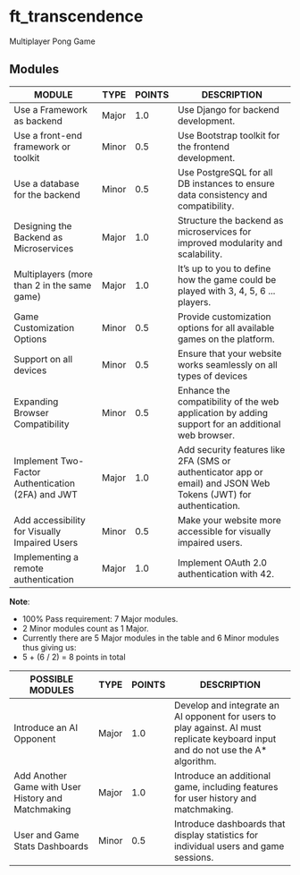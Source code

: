 # ft_transcendence
Multiplayer Pong Game

## Modules
| MODULE                                               | TYPE   | POINTS   | DESCRIPTION                                                                                                      |
|------------------------------------------------------|--------|----------|------------------------------------------------------------------------------------------------------------------|
| Use a Framework as backend                           | Major  | 1.0      | Use Django for backend development.                                                                              |
| Use a front-end framework or toolkit                 | Minor  | 0.5      | Use Bootstrap toolkit for the frontend development.                                                              |
| Use a database for the backend                       | Minor  | 0.5      | Use PostgreSQL for all DB instances to ensure data consistency and compatibility.                                |
| Designing the Backend as Microservices               | Major  | 1.0      | Structure the backend as microservices for improved modularity and scalability.                                  |
| Multiplayers (more than 2 in the same game)          | Major  | 1.0      | It’s up to you to define how the game could be played with 3, 4, 5, 6 ... players.                               |
| Game Customization Options                           | Minor  | 0.5      | Provide customization options for all available games on the platform.                                           |
| Support on all devices                               | Minor  | 0.5      | Ensure that your website works seamlessly on all types of devices                                                |
| Expanding Browser Compatibility                      | Minor  | 0.5      | Enhance the compatibility of the web application by adding support for an additional web browser.                |
| Implement Two-Factor Authentication (2FA) and JWT    | Major  | 1.0      | Add security features like 2FA (SMS or authenticator app or email) and JSON Web Tokens (JWT) for authentication. |
| Add accessibility for Visually Impaired Users        | Minor  | 0.5      | Make your website more accessible for visually impaired users.                                                   |
| Implementing a remote authentication                 | Major  | 1.0      | Implement OAuth 2.0 authentication with 42.                                                                      |

**Note**:
- 100% Pass requirement: 7 Major modules.
- 2 Minor modules count as 1 Major.
- Currently there are 5 Major modules in the table and 6 Minor modules thus giving us:
- 5 + (6 / 2) = 8 points in total

| POSSIBLE MODULES                                     | TYPE   | POINTS   | DESCRIPTION                                                                                                                       |
|------------------------------------------------------|--------|----------|-----------------------------------------------------------------------------------------------------------------------------------|
| Introduce an AI Opponent                             | Major  | 1.0      | Develop and integrate an AI opponent for users to play against. AI must replicate keyboard input and do not use the A* algorithm. |
| Add Another Game with User History and Matchmaking   | Major  | 1.0      | Introduce an additional game, including features for user history and matchmaking.                                                |
| User and Game Stats Dashboards                       | Minor  | 0.5      | Introduce dashboards that display statistics for individual users and game sessions.                                              |
